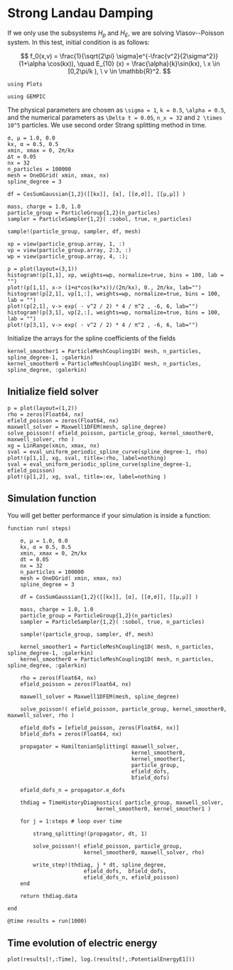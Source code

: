 # Strong Landau Damping

If we only use the subsystems $H_p$ and $H_E$, we are solving Vlasov--Poisson system.
In this test, initial condition is as follows:

$$
f_0(x,v) = \frac{1}{\sqrt{2\pi} \sigma}e^{-\frac{v^2}{2\sigma^2}}(1+\alpha \cos(kx)), \quad E_{10} (x) = \frac{\alpha}{k}\sin(kx), \ x \in [0,2\pi/k ),  \ v \in \mathbb{R}^2.
$$

```@setup strong
using Plots
```

```@example strong
using GEMPIC
```

The physical parameters are chosen as ``\sigma = 1``, ``k = 0.5``,
``\alpha = 0.5``, and the numerical parameters as ``\Delta t = 0.05``,
``n_x = 32`` and ``2 \times 10^5`` particles. We use second order Strang
splitting method in time.

```@example strong
σ, μ = 1.0, 0.0
kx, α = 0.5, 0.5
xmin, xmax = 0, 2π/kx
∆t = 0.05
nx = 32
n_particles = 100000
mesh = OneDGrid( xmin, xmax, nx)
spline_degree = 3

df = CosSumGaussian{1,2}([[kx]], [α], [[σ,σ]], [[μ,μ]] )

mass, charge = 1.0, 1.0
particle_group = ParticleGroup{1,2}(n_particles)
sampler = ParticleSampler{1,2}( :sobol, true, n_particles)

sample!(particle_group, sampler, df, mesh)

xp = view(particle_group.array, 1, :)
vp = view(particle_group.array, 2:3, :)
wp = view(particle_group.array, 4, :);

p = plot(layout=(3,1))
histogram!(p[1,1], xp, weights=wp, normalize=true, bins = 100, lab = "")
plot!(p[1,1], x-> (1+α*cos(kx*x))/(2π/kx), 0., 2π/kx, lab="")
histogram!(p[2,1], vp[1,:], weights=wp, normalize=true, bins = 100, lab = "")
plot!(p[2,1], v-> exp( - v^2 / 2) * 4 / π^2 , -6, 6, lab="")
histogram!(p[3,1], vp[2,:], weights=wp, normalize=true, bins = 100, lab = "")
plot!(p[3,1], v-> exp( - v^2 / 2) * 4 / π^2 , -6, 6, lab="")
```

Initialize the arrays for the spline coefficients of the fields

```@example strong
kernel_smoother1 = ParticleMeshCoupling1D( mesh, n_particles, spline_degree-1, :galerkin)
kernel_smoother0 = ParticleMeshCoupling1D( mesh, n_particles, spline_degree, :galerkin)

```

## Initialize field solver

```@example strong
p = plot(layout=(1,2))
rho = zeros(Float64, nx)
efield_poisson = zeros(Float64, nx)
maxwell_solver = Maxwell1DFEM(mesh, spline_degree)
solve_poisson!( efield_poisson, particle_group, kernel_smoother0, maxwell_solver, rho )
xg = LinRange(xmin, xmax, nx)
sval = eval_uniform_periodic_spline_curve(spline_degree-1, rho)
plot!(p[1,1], xg, sval, title=:rho, label=nothing)
sval = eval_uniform_periodic_spline_curve(spline_degree-1, efield_poisson)
plot!(p[1,2], xg, sval, title=:ex, label=nothing )

```

## Simulation function

You will get better performance if your simulation is inside a function:

```@example strong
function run( steps)

    σ, μ = 1.0, 0.0
    kx, α = 0.5, 0.5
    xmin, xmax = 0, 2π/kx
    dt = 0.05
    nx = 32
    n_particles = 100000
    mesh = OneDGrid( xmin, xmax, nx)
    spline_degree = 3

    df = CosSumGaussian{1,2}([[kx]], [α], [[σ,σ]], [[μ,μ]] )

    mass, charge = 1.0, 1.0
    particle_group = ParticleGroup{1,2}(n_particles)
    sampler = ParticleSampler{1,2}( :sobol, true, n_particles)

    sample!(particle_group, sampler, df, mesh)

    kernel_smoother1 = ParticleMeshCoupling1D( mesh, n_particles, spline_degree-1, :galerkin)
    kernel_smoother0 = ParticleMeshCoupling1D( mesh, n_particles, spline_degree, :galerkin)

    rho = zeros(Float64, nx)
    efield_poisson = zeros(Float64, nx)

    maxwell_solver = Maxwell1DFEM(mesh, spline_degree)

    solve_poisson!( efield_poisson, particle_group, kernel_smoother0, maxwell_solver, rho )

    efield_dofs = [efield_poisson, zeros(Float64, nx)]
    bfield_dofs = zeros(Float64, nx)

    propagator = HamiltonianSplitting( maxwell_solver,
                                       kernel_smoother0,
                                       kernel_smoother1,
                                       particle_group,
                                       efield_dofs,
                                       bfield_dofs)

    efield_dofs_n = propagator.e_dofs

    thdiag = TimeHistoryDiagnostics( particle_group, maxwell_solver,
                            kernel_smoother0, kernel_smoother1 )

    for j = 1:steps # loop over time

        strang_splitting!(propagator, dt, 1)

        solve_poisson!( efield_poisson, particle_group,
                        kernel_smoother0, maxwell_solver, rho)

        write_step!(thdiag, j * dt, spline_degree,
                        efield_dofs,  bfield_dofs,
                        efield_dofs_n, efield_poisson)
    end

    return thdiag.data

end
```

```@example strong
@time results = run(1000)    
```

## Time evolution of electric energy 

```@example strong
plot(results[!,:Time], log.(results[!,:PotentialEnergyE1]))
```
